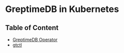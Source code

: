# GreptimeDB in Kubernetes

## Table of Content

- [GreptimeDB Operator][1]
- [gtctl][2]

[1]: </operator.md>
[2]: </gtctl.md>
